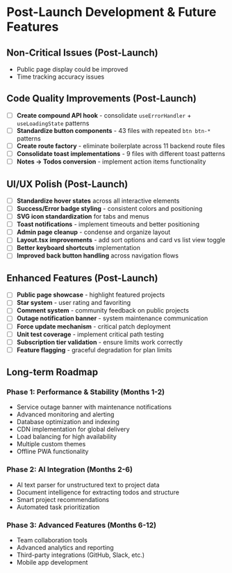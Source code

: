 # Post-Launch Development & Future Features

## Non-Critical Issues (Post-Launch)
- Public page display could be improved
- Time tracking accuracy issues

## Code Quality Improvements (Post-Launch)
- [ ] **Create compound API hook** - consolidate `useErrorHandler` + `useLoadingState` patterns
- [ ] **Standardize button components** - 43 files with repeated `btn btn-*` patterns
- [ ] **Create route factory** - eliminate boilerplate across 11 backend route files
- [ ] **Consolidate toast implementations** - 9 files with different toast patterns
- [ ] **Notes → Todos conversion** - implement action items functionality

## UI/UX Polish (Post-Launch)
- [ ] **Standardize hover states** across all interactive elements
- [ ] **Success/Error badge styling** - consistent colors and positioning
- [ ] **SVG icon standardization** for tabs and menus
- [ ] **Toast notifications** - implement timeouts and better positioning
- [ ] **Admin page cleanup** - condense and organize layout
- [ ] **Layout.tsx improvements** - add sort options and card vs list view toggle
- [ ] **Better keyboard shortcuts** implementation
- [ ] **Improved back button handling** across navigation flows

## Enhanced Features (Post-Launch)
- [ ] **Public page showcase** - highlight featured projects
- [ ] **Star system** - user rating and favoriting
- [ ] **Comment system** - community feedback on public projects
- [ ] **Outage notification banner** - system maintenance communication
- [ ] **Force update mechanism** - critical patch deployment
- [ ] **Unit test coverage** - implement critical path testing
- [ ] **Subscription tier validation** - ensure limits work correctly
- [ ] **Feature flagging** - graceful degradation for plan limits

## Long-term Roadmap

### Phase 1: Performance & Stability (Months 1-2)
- Service outage banner with maintenance notifications
- Advanced monitoring and alerting
- Database optimization and indexing
- CDN implementation for global delivery
- Load balancing for high availability
- Multiple custom themes
- Offline PWA functionality

### Phase 2: AI Integration (Months 2-6)
- AI text parser for unstructured text to project data
- Document intelligence for extracting todos and structure
- Smart project recommendations
- Automated task prioritization

### Phase 3: Advanced Features (Months 6-12)
- Team collaboration tools
- Advanced analytics and reporting
- Third-party integrations (GitHub, Slack, etc.)
- Mobile app development